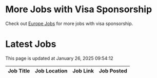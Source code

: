 # More Jobs with Visa Sponsorship

Check out [Europe Jobs](https://github.com/sureshparimi/europejobs#latest-jobs) for more jobs with visa sponsorship.

# Latest Jobs

This page is updated at January 26, 2025 09:54:12

| Job Title | Job Location | Job Link | Job Posted |
| --- | --- | --- | --- |
